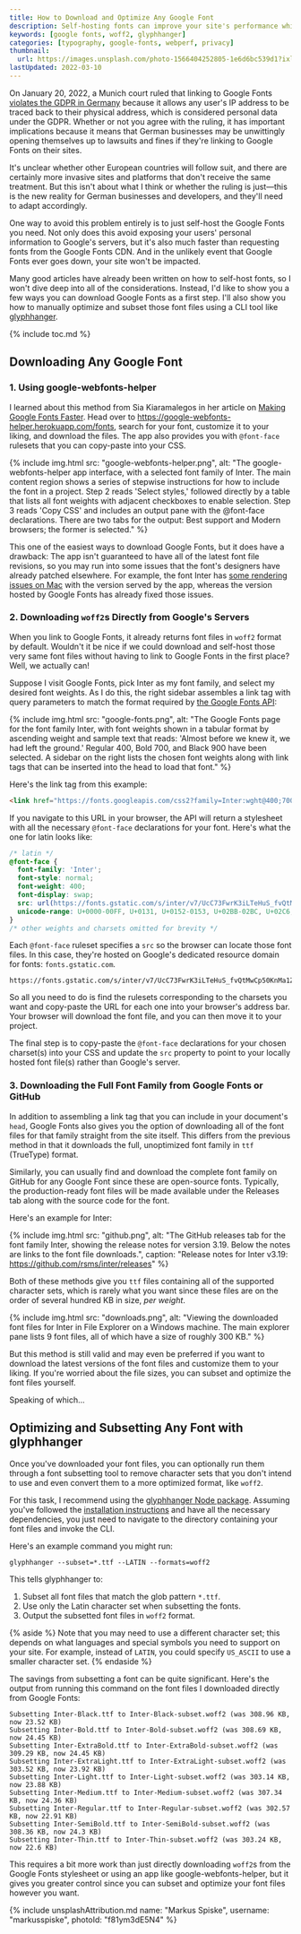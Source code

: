 ```yaml
---
title: How to Download and Optimize Any Google Font
description: Self-hosting fonts can improve your site's performance while also respecting your users' privacy in the era of the GDPR. Learn how to download, subset, and optimize any Google Font for your projects.
keywords: [google fonts, woff2, glyphhanger]
categories: [typography, google-fonts, webperf, privacy]
thumbnail:
  url: https://images.unsplash.com/photo-1566404252805-1e6d6bc539d1?ixlib=rb-1.2.1&ixid=MnwxMjA3fDB8MHxwaG90by1wYWdlfHx8fGVufDB8fHx8&auto=format&fit=crop&w=1600&h=900&q=80
lastUpdated: 2022-03-10
---
```


On January 20, 2022, a Munich court ruled that linking to Google Fonts [violates the GDPR in Germany](https://rewis.io/urteile/urteil/lhm-20-01-2022-3-o-1749320/) because it allows any user's IP address to be traced back to their physical address, which is considered personal data under the GDPR. Whether or not you agree with the ruling, it has important implications because it means that German businesses may be unwittingly opening themselves up to lawsuits and fines if they're linking to Google Fonts on their sites.

It's unclear whether other European countries will follow suit, and there are certainly more invasive sites and platforms that don't receive the same treatment. But this isn't about what I think or whether the ruling is just—this is the new reality for German businesses and developers, and they'll need to adapt accordingly.

One way to avoid this problem entirely is to just self-host the Google Fonts you need. Not only does this avoid exposing your users' personal information to Google's servers, but it's also much faster than requesting fonts from the Google Fonts CDN. And in the unlikely event that Google Fonts ever goes down, your site won't be impacted.

Many good articles have already been written on how to self-host fonts, so I won't dive deep into all of the considerations. Instead, I'd like to show you a few ways you can download Google Fonts as a first step. I'll also show you how to manually optimize and subset those font files using a CLI tool like [glyphhanger](https://github.com/zachleat/glyphhanger).

{% include toc.md %}

## Downloading Any Google Font

### 1. Using google-webfonts-helper

I learned about this method from Sia Kiaramalegos in her article on [Making Google Fonts Faster](https://sia.codes/posts/making-google-fonts-faster/#self-host-your-web-fonts-for-full-control). Head over to https://google-webfonts-helper.herokuapp.com/fonts, search for your font, customize it to your liking, and download the files. The app also provides you with `@font-face` rulesets that you can copy-paste into your CSS.

{% include img.html src: "google-webfonts-helper.png", alt: "The google-webfonts-helper app interface, with a selected font family of Inter. The main content region shows a series of stepwise instructions for how to include the font in a project. Step 2 reads 'Select styles,' followed directly by a table that lists all font weights with adjacent checkboxes to enable selection. Step 3 reads 'Copy CSS' and includes an output pane with the @font-face declarations. There are two tabs for the output: Best support and Modern browsers; the former is selected." %}

This one of the easiest ways to download Google Fonts, but it does have a drawback: The app isn't guaranteed to have all of the latest font file revisions, so you may run into some issues that the font's designers have already patched elsewhere. For example, the font Inter has [some rendering issues on Mac](https://github.com/majodev/google-webfonts-helper/issues/130) with the version served by the app, whereas the version hosted by Google Fonts has already fixed those issues.

### 2. Downloading `woff2`s Directly from Google's Servers

When you link to Google Fonts, it already returns font files in `woff2` format by default. Wouldn't it be nice if we could download and self-host those very same font files without having to link to Google Fonts in the first place? Well, we actually can!

Suppose I visit Google Fonts, pick Inter as my font family, and select my desired font weights. As I do this, the right sidebar assembles a link tag with query parameters to match the format required by [the Google Fonts API](https://developers.google.com/fonts/docs/developer_api):

{% include img.html src: "google-fonts.png", alt: "The Google Fonts page for the font family Inter, with font weights shown in a tabular format by ascending weight and sample text that reads: 'Almost before we knew it, we had left the ground.' Regular 400, Bold 700, and Black 900 have been selected. A sidebar on the right lists the chosen font weights along with link tags that can be inserted into the head to load that font." %}

Here's the link tag from this example:

```html
<link href="https://fonts.googleapis.com/css2?family=Inter:wght@400;700;900&display=swap" rel="stylesheet">
```

If you navigate to this URL in your browser, the API will return a stylesheet with all the necessary `@font-face` declarations for your font. Here's what the one for latin looks like:

```css
/* latin */
@font-face {
  font-family: 'Inter';
  font-style: normal;
  font-weight: 400;
  font-display: swap;
  src: url(https://fonts.gstatic.com/s/inter/v7/UcC73FwrK3iLTeHuS_fvQtMwCp50KnMa1ZL7.woff2) format('woff2');
  unicode-range: U+0000-00FF, U+0131, U+0152-0153, U+02BB-02BC, U+02C6, U+02DA, U+02DC, U+2000-206F, U+2074, U+20AC, U+2122, U+2191, U+2193, U+2212, U+2215, U+FEFF, U+FFFD;
}
/* other weights and charsets omitted for brevity */
```

Each `@font-face` ruleset specifies a `src` so the browser can locate those font files. In this case, they're hosted on Google's dedicated resource domain for fonts: `fonts.gstatic.com`.

```
https://fonts.gstatic.com/s/inter/v7/UcC73FwrK3iLTeHuS_fvQtMwCp50KnMa1ZL7.woff2
```

So all you need to do is find the rulesets corresponding to the charsets you want and copy-paste the URL for each one into your browser's address bar. Your browser will download the font file, and you can then move it to your project.

The final step is to copy-paste the `@font-face` declarations for your chosen charset(s) into your CSS and update the `src` property to point to your locally hosted font file(s) rather than Google's server.

### 3. Downloading the Full Font Family from Google Fonts or GitHub

In addition to assembling a link tag that you can include in your document's `head`, Google Fonts also gives you the option of downloading all of the font files for that family straight from the site itself. This differs from the previous method in that it downloads the full, unoptimized font family in `ttf` (TrueType) format.

Similarly, you can usually find and download the complete font family on GitHub for any Google Font since these are open-source fonts. Typically, the production-ready font files will be made available under the Releases tab along with the source code for the font.

Here's an example for Inter:

{% include img.html src: "github.png", alt: "The GitHub releases tab for the font family Inter, showing the release notes for version 3.19. Below the notes are links to the font file downloads.", caption: "Release notes for Inter v3.19: https://github.com/rsms/inter/releases" %}

Both of these methods give you `ttf` files containing all of the supported character sets, which is rarely what you want since these files are on the order of several hundred KB in size, *per weight*.

{% include img.html src: "downloads.png", alt: "Viewing the downloaded font files for Inter in File Explorer on a Windows machine. The main explorer pane lists 9 font files, all of which have a size of roughly 300 KB." %}

But this method is still valid and may even be preferred if you want to download the latest versions of the font files and customize them to your liking. If you're worried about the file sizes, you can subset and optimize the font files yourself.

Speaking of which...

## Optimizing and Subsetting Any Font with glyphhanger

Once you've downloaded your font files, you can optionally run them through a font subsetting tool to remove character sets that you don't intend to use and even convert them to a more optimized format, like `woff2`.

For this task, I recommend using the [glyphhanger Node package](https://www.npmjs.com/package/glyphhanger). Assuming you've followed the [installation instructions](https://github.com/zachleat/glyphhanger#installation) and have all the necessary dependencies, you just need to navigate to the directory containing your font files and invoke the CLI.

Here's an example command you might run:

```{data-copyable=true}
glyphhanger --subset=*.ttf --LATIN --formats=woff2
```

This tells glyphhanger to:

1. Subset all font files that match the glob pattern `*.ttf`.
2. Use only the Latin character set when subsetting the fonts.
3. Output the subsetted font files in `woff2` format.

{% aside %}
  Note that you may need to use a different character set; this depends on what languages and special symbols you need to support on your site. For example, instead of `LATIN`, you could specify `US_ASCII` to use a smaller character set.
{% endaside %}

The savings from subsetting a font can be quite significant. Here's the output from running this command on the font files I downloaded directly from Google Fonts:

```
Subsetting Inter-Black.ttf to Inter-Black-subset.woff2 (was 308.96 KB, now 23.52 KB)
Subsetting Inter-Bold.ttf to Inter-Bold-subset.woff2 (was 308.69 KB, now 24.45 KB)
Subsetting Inter-ExtraBold.ttf to Inter-ExtraBold-subset.woff2 (was 309.29 KB, now 24.45 KB)
Subsetting Inter-ExtraLight.ttf to Inter-ExtraLight-subset.woff2 (was 303.52 KB, now 23.92 KB)
Subsetting Inter-Light.ttf to Inter-Light-subset.woff2 (was 303.14 KB, now 23.88 KB)
Subsetting Inter-Medium.ttf to Inter-Medium-subset.woff2 (was 307.34 KB, now 24.36 KB)
Subsetting Inter-Regular.ttf to Inter-Regular-subset.woff2 (was 302.57 KB, now 22.91 KB)
Subsetting Inter-SemiBold.ttf to Inter-SemiBold-subset.woff2 (was 308.36 KB, now 24.3 KB)
Subsetting Inter-Thin.ttf to Inter-Thin-subset.woff2 (was 303.24 KB, now 22.6 KB)
```

This requires a bit more work than just directly downloading `woff2`s from the Google Fonts stylesheet or using an app like google-webfonts-helper, but it gives you greater control since you can subset and optimize your font files however you want.

{% include unsplashAttribution.md name: "Markus Spiske", username: "markusspiske", photoId: "f81ym3dE5N4" %}
